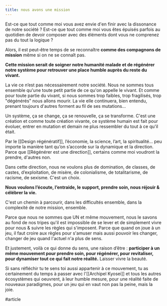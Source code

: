 ```yaml
---
title: nous avons une mission
---
```


Est-ce que tout comme moi vous avez envie d'en finir avec la dissonance de notre société ? Est-ce que tout comme moi vous êtes épuisés parfois au quotidien de devoir composer avec des éléments dont vous ne comprenez pas du tout la logique ? 

Alors, il est peut-être temps de se reconnaître **comme des compagnons de mission** même si on ne se connaît pas.

**Cette mission serait de soigner notre humanité malade et de régénérer notre système pour retrouver une place humble auprès du reste du vivant.**

La vie ce n’est pas nécessairement notre société. Nous ne sommes tous ensemble qu'une toute petit partie de ce qu'on appelle le vivant. Et comme pour toute partie du vivant, si nous sommes trop faibles, trop fragilisés, trop "dégénérés" nous allons mourir. La vie elle continuera, bien entendu, prenant toujours d'autres forment au fil de ses mutations...

Un système, ça se change, ça se renouvelle, ça se transforme. C'est une création et comme toute création vivante, ce système humain est fait pour évoluer, entrer en mutation et demain ne plus ressembler du tout à ce qu'il était.

Par le [[Design régénératif]], l’économie, la science, l’art, la spiritualité... peu importe la manière tant qu’on s’accorde sur la dynamique et la direction. Parce que [[Régénérer est une direction]], certains comme moi voudront la prendre, d'autres non.

Dans cette direction, nous ne voulons plus de domination, de classes, de castes, d’exploitation, de misère, de colonialisme, de totalitarisme, de racisme, de sexisme. C'est un choix.

**Nous voulons l’écoute, l’entraide, le support, prendre soin, nous réjouir & célébrer la vie.**

C'est un chemin à parcourir, dans les difficultés ensemble, dans la complexité de notre mission, ensemble.

Parce que nous ne sommes que UN et même mouvement, nous le savons au fond de nos tripes qu'il est impossible de se lever et de simplement vivre pour nous & suivre les règles qui s'imposent. Parce que quand on joue à un jeu, il faut croire aux règles pour s'amuser mais aussi pouvoir les changer, changer de jeu quand l'actuel n'a plus de sens.

Et justement, voilà ce qui donne du sens, une raison d’être : **participer à un même mouvement pour prendre soin, pour régénérer, pour revitaliser, pour dynamiser tout ce qui fait notre réalité.** Laisser vivre la beauté.

Si sans réfléchir tu te sens toi aussi appartenir à ce mouvement, tu as certainement du temps à passer avec l'[[Archipel Kyosei]] et tous les autres écosystèmes qui oeuvrent, à leur humble mesure, pour une réalité faite de nouveaux paradigmes, pour un jeu qui en vaut non pas la peine, mais la joie.

#article 
